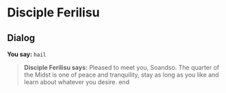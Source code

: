 # Disciple Ferilisu
## Dialog

**You say:** `hail`



>**Disciple Ferilisu says:** Pleased to meet you, Soandso.  The quarter of the Midst is one of peace and tranquility, stay as long as you like and learn about whatever you desire.
end
